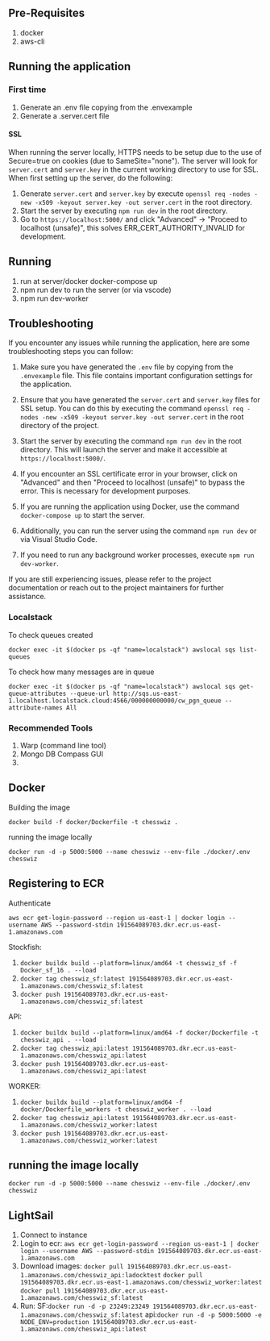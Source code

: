 ## Pre-Requisites

1. docker
2. aws-cli

## Running the application

### First time
1. Generate an .env file copying from the .envexample
2. Generate a .server.cert file

#### SSL

When running the server locally, HTTPS needs to be setup due to the use of Secure=true on cookies (due to SameSite="none"). The server will look for `server.cert` and `server.key` in the current working directory to use for SSL. When first setting up the server, do the following:

1. Generate `server.cert` and `server.key` by execute `openssl req -nodes -new -x509 -keyout server.key -out server.cert` in the root directory.
2. Start the server by executing `npm run dev` in the root directory.
3. Go to `https://localhost:5000/` and click "Advanced" -> "Proceed to localhost (unsafe)", this solves ERR_CERT_AUTHORITY_INVALID for development.

## Running

1. run at server/docker docker-compose up
2. npm run dev to run the server (or via vscode)
3. npm run dev-worker

## Troubleshooting

If you encounter any issues while running the application, here are some troubleshooting steps you can follow:

1. Make sure you have generated the `.env` file by copying from the `.envexample` file. This file contains important configuration settings for the application.

2. Ensure that you have generated the `server.cert` and `server.key` files for SSL setup. You can do this by executing the command `openssl req -nodes -new -x509 -keyout server.key -out server.cert` in the root directory of the project.

3. Start the server by executing the command `npm run dev` in the root directory. This will launch the server and make it accessible at `https://localhost:5000/`.

4. If you encounter an SSL certificate error in your browser, click on "Advanced" and then "Proceed to localhost (unsafe)" to bypass the error. This is necessary for development purposes.

5. If you are running the application using Docker, use the command `docker-compose up` to start the server.

6. Additionally, you can run the server using the command `npm run dev` or via Visual Studio Code.

7. If you need to run any background worker processes, execute `npm run dev-worker`.

If you are still experiencing issues, please refer to the project documentation or reach out to the project maintainers for further assistance.

### Localstack
To check queues created
```
docker exec -it $(docker ps -qf "name=localstack") awslocal sqs list-queues
```
To check how many messages are in queue
```
docker exec -it $(docker ps -qf "name=localstack") awslocal sqs get-queue-attributes --queue-url http://sqs.us-east-1.localhost.localstack.cloud:4566/000000000000/cw_pgn_queue --attribute-names All
```


### Recommended Tools

1. Warp (command line tool)
2. Mongo DB Compass GUI
3.


## Docker

Building the image
```
docker build -f docker/Dockerfile -t chesswiz . 
```

running the image locally

```
docker run -d -p 5000:5000 --name chesswiz --env-file ./docker/.env chesswiz
```

## Registering to ECR

Authenticate

```aws ecr get-login-password --region us-east-1 | docker login --username AWS --password-stdin 191564089703.dkr.ecr.us-east-1.amazonaws.com```

Stockfish:

1. `docker buildx build --platform=linux/amd64 -t chesswiz_sf -f Docker_sf_16 . --load`
2. `docker tag chesswiz_sf:latest 191564089703.dkr.ecr.us-east-1.amazonaws.com/chesswiz_sf:latest`
3. `docker push 191564089703.dkr.ecr.us-east-1.amazonaws.com/chesswiz_sf:latest`

API:

1. `docker buildx build --platform=linux/amd64 -f docker/Dockerfile -t chesswiz_api . --load`
2. `docker tag chesswiz_api:latest 191564089703.dkr.ecr.us-east-1.amazonaws.com/chesswiz_api:latest`
3. `docker push 191564089703.dkr.ecr.us-east-1.amazonaws.com/chesswiz_api:latest`

WORKER:

1. `docker buildx build --platform=linux/amd64 -f docker/Dockerfile_workers -t chesswiz_worker . --load`
2. `docker tag chesswiz_api:latest 191564089703.dkr.ecr.us-east-1.amazonaws.com/chesswiz_worker:latest`
3. `docker push 191564089703.dkr.ecr.us-east-1.amazonaws.com/chesswiz_worker:latest`


## running the image locally

```
docker run -d -p 5000:5000 --name chesswiz --env-file ./docker/.env chesswiz
```


## LightSail

1. Connect to instance
2. Login to ecr: ```aws ecr get-login-password --region us-east-1 | docker login --username AWS --password-stdin 191564089703.dkr.ecr.us-east-1.amazonaws.com```
3. Download images:
`docker pull 191564089703.dkr.ecr.us-east-1.amazonaws.com/chesswiz_api:ladocktest`
`docker pull 191564089703.dkr.ecr.us-east-1.amazonaws.com/chesswiz_worker:latest`
`docker pull 191564089703.dkr.ecr.us-east-1.amazonaws.com/chesswiz_sf:latest`
4. Run:
SF:`docker run -d -p 23249:23249 191564089703.dkr.ecr.us-east-1.amazonaws.com/chesswiz_sf:latest`
api:`docker run -d -p 5000:5000 -e NODE_ENV=production 191564089703.dkr.ecr.us-east-1.amazonaws.com/chesswiz_api:latest`
